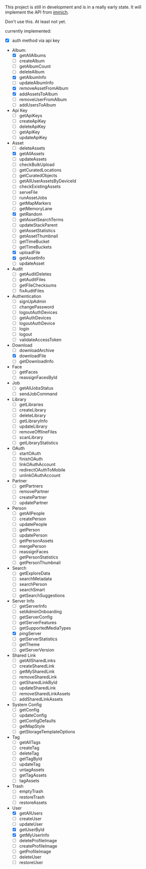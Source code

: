 This project is still in development and is in a really early state. It will implement the API from [immich](https://immich.app/docs/api).

Don't use this. At least not yet.

currently implemented:
* [x] auth method via api key
* Album:
    - [x] getAllAlbums
    - [ ] createAlbum
    - [ ] getAlbumCount
    - [ ] deleteAlbum
    - [x] getAlbumInfo
    - [ ] updateAlbumInfo
    - [x] removeAssetFromAlbum
    - [x] addAssetsToAlbum
    - [ ] removeUserFromAlbum
    - [ ] addUsersToAlbum
* Api Key
    - [ ] getApiKeys
    - [ ] createApiKey
    - [ ] deleteApiKey
    - [ ] getApiKey
    - [ ] updateApiKey
* Asset
    - [ ] deleteAssets
    - [x] getAllAssets
    - [ ] updateAssets
    - [ ] checkBulkUpload
    - [ ] getCuratedLocations
    - [ ] getCuratedObjects
    - [ ] getAllUserAssetsByDeviceId
    - [ ] checkExistingAssets
    - [ ] serveFile
    - [ ] runAssetJobs
    - [ ] getMapMarkers
    - [ ] getMemoryLane
    - [x] getRandom
    - [ ] getAssetSearchTerms
    - [ ] updateStackParent
    - [ ] getAssetStatistics
    - [ ] getAssetThumbnail
    - [ ] getTimeBucket
    - [ ] getTimeBuckets
    - [x] uploadFile
    - [x] getAssetInfo
    - [ ] updateAsset
* Audit
    - [ ] getAuditDeletes
    - [ ] getAuditFiles
    - [ ] getFileChecksums
    - [ ] fixAuditFiles
* Authentication
    - [ ] signUpAdmin
    - [ ] changePassword
    - [ ] logoutAuthDevices
    - [ ] getAuthDevices
    - [ ] logoutAuthDevice
    - [ ] login
    - [ ] logout
    - [ ] validateAccessToken
* Download
    - [ ] downloadArchive
    - [x] downloadFile
    - [ ] getDownloadInfo
* Face
    - [ ] getFaces
    - [ ] reassignFacesById
* Job
    - [ ] getAllJobsStatus
    - [ ] sendJobCommand
* Library
    - [ ] getLibraries
    - [ ] createLibrary
    - [ ] deleteLibrary
    - [ ] getLibraryInfo
    - [ ] updateLibrary
    - [ ] removeOfflineFiles 
    - [ ] scanLibrary
    - [ ] getLibraryStatistics
* OAuth
    - [ ] startOAuth
    - [ ] finishOAuth
    - [ ] linkOAuthAccount
    - [ ] redirectOAuthToMobile
    - [ ] unlinkOAuthAccount
* Partner
    - [ ] getPartners
    - [ ] removePartner
    - [ ] createPartner
    - [ ] updatePartner
* Person
    - [ ] getAllPeople
    - [ ] createPerson
    - [ ] updatePeople
    - [ ] getPerson
    - [ ] updatePerson
    - [ ] getPersonAssets
    - [ ] mergePerson
    - [ ] reassignFaces
    - [ ] getPersonStatistics
    - [ ] getPersonThumbnail
* Search
    - [ ] getExploreData
    - [ ] searchMetadata
    - [ ] searchPerson
    - [ ] searchSmart
    - [ ] getSearchSuggestions
* Server Info
    - [ ] getServerInfo
    - [ ] setAdminOnboarding
    - [ ] getServerConfig
    - [ ] getServerFeatures
    - [ ] getSupportedMediaTypes
    - [x] pingServer
    - [ ] getServerStatistics
    - [ ] getTheme
    - [ ] getServerVersion
* Shared Link
    - [ ] getAllSharedLinks
    - [ ] createSharedLink
    - [ ] getMySharedLink
    - [ ] removeSharedLink
    - [ ] getSharedLinkById
    - [ ] updateSharedLink
    - [ ] removeSharedLinkAssets
    - [ ] addSharedLinkAssets
* System Config
    - [ ] getConfig
    - [ ] updateConfig
    - [ ] getConfigDefaults
    - [ ] getMapStyle
    - [ ] getStorageTemplateOptions
* Tag
    - [ ] getAllTags
    - [ ] createTag
    - [ ] deleteTag
    - [ ] getTagById
    - [ ] updateTag
    - [ ] untagAssets
    - [ ] getTagAssets
    - [ ] tagAssets
* Trash
    - [ ] emptyTrash
    - [ ] restoreTrash
    - [ ] restoreAssets
* User
    - [x] getAllUsers
    - [ ] createUser
    - [ ] updateUser
    - [x] getUserById
    - [x] getMyUserInfo
    - [ ] deleteProfileImage
    - [ ] createProfileImage
    - [ ] getProfileImage
    - [ ] deleteUser
    - [ ] restoreUser

